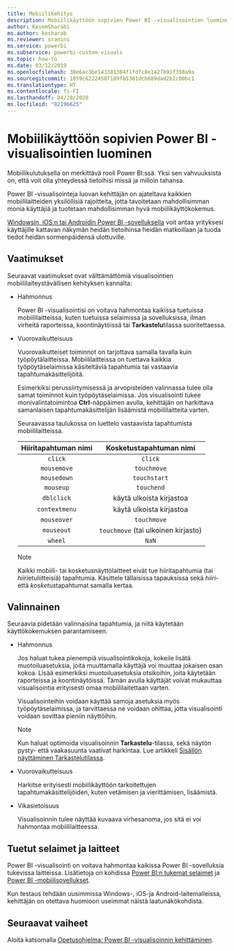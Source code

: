 ```yaml
---
title: Mobiilikehitys
description: Mobiilikäyttöön sopivien Power BI -visualisointien luominen
author: KesemSharabi
ms.author: kesharab
ms.reviewer: sranins
ms.service: powerbi
ms.subservice: powerbi-custom-visuals
ms.topic: how-to
ms.date: 03/12/2019
ms.openlocfilehash: 38e6ac3be143381304f1fdfc8e1427b91f398a9a
ms.sourcegitcommit: 1059c6222458f189fb5301dcb689dad2b2c00bc1
ms.translationtype: HT
ms.contentlocale: fi-FI
ms.lasthandoff: 04/28/2020
ms.locfileid: "82196625"
---
```

# <a name="how-to-create-mobile-friendly-power-bi-visuals"></a>Mobiilikäyttöön sopivien Power BI -visualisointien luominen
Mobiilikulutuksella on merkittävä rooli Power BI:ssä. Yksi sen vahvuuksista on, että voit olla yhteydessä tietoihisi missä ja milloin tahansa.

Power BI -visualisointeja luovan kehittäjän on ajateltava kaikkien mobiililaitteiden yksilöllisiä rajoitteita, jotta tavoitetaan mahdollisimman monia käyttäjiä ja tuotetaan mahdollisimman hyvä mobiilikäyttökokemus.

[Windowsin, iOS:n tai Androidin Power BI -sovelluksella](/power-bi/consumer/mobile/mobile-apps-for-mobile-devices) voit antaa yrityksesi käyttäjille kattavan näkymän heidän tietoihinsa heidän matkoillaan ja tuoda tiedot heidän sormenpäidensä ulottuville.

## <a name="requirements"></a>Vaatimukset

Seuraavat vaatimukset ovat välttämättömiä visualisointien mobiililaiteystävällisen kehityksen kannalta:

- Hahmonnus

  Power BI -visualisointisi on voitava hahmontaa kaikissa tuetuissa mobiililaitteissa, kuten tuetuissa selaimissa ja sovelluksissa, ilman virheitä raporteissa, koontinäytöissä tai **Tarkastelu**tilassa suoritettaessa. 

- Vuorovaikutteisuus

  Vuorovaikutteiset toiminnot on tarjottava samalla tavalla kuin työpöytälaitteissa. Mobiililaitteissa on tuettava kaikkia työpöytäselaimissa käsiteltäviä tapahtumia tai vastaavia tapahtumakäsittelijöitä.
  
  Esimerkiksi perussiirtymisessä ja arvopisteiden valinnassa tulee olla samat toiminnot kuin työpöytäselaimissa. Jos visualisointi tukee monivalintatoimintoa **Ctrl**-näppäimen avulla, kehittäjän on harkittava samanlaisen tapahtumakäsittelijän lisäämistä mobiililaitteita varten.

  Seuraavassa taulukossa on luettelo vastaavista tapahtumista mobiililaitteissa.

  | Hiiritapahtuman nimi | Kosketustapahtuman nimi |
  |:----------------:|:----------------:|
  | `click` | `click` |
  | `mousemove` | `touchmove` |
  | `mousedown` | `touchstart` |
  | `mouseup` | `touchend` |
  | `dblclick` | käytä ulkoista kirjastoa |
  | `contextmenu` | käytä ulkoista kirjastoa |
  | `mouseover` | `touchmove` |
  | `mouseout` | `touchmove` (tai ulkoinen kirjasto) |
  | `wheel` | `NaN` |

  > [!NOTE]
  > Kaikki mobiili- tai kosketusnäyttölaitteet eivät tue hiiritapahtumia (tai *hiiri*etuliitteisiä) tapahtumia. Käsittele tällaisissa tapauksissa sekä *hiiri*- että *kosketus*tapahtumat samalla kertaa.

## <a name="optional"></a>Valinnainen
Seuraavia pidetään valinnaisina tapahtumia, ja niitä käytetään käyttökokemuksen parantamiseen.

- Hahmonnus

  Jos haluat tukea pienempiä visualisointikokoja, kokeile lisätä muotoiluasetuksia, joita muuttamalla käyttäjä voi muuttaa jokaisen osan kokoa. Lisää esimerkiksi muotoiluasetuksia otsikoihin, joita käytetään raporteissa ja koontinäytöissä. Tämän avulla käyttäjät voivat mukauttaa visualisointia erityisesti omaa mobiililaitettaan varten.
  
  Visualisointeihin voidaan käyttää samoja asetuksia myös työpöytäselaimissa, ja tarvittaessa ne voidaan ohittaa, jotta visualisointi voidaan sovittaa pieniin näyttöihin.

  > [!NOTE]
  > Kun haluat optimoida visualisoinnin **Tarkastelu**-tilassa, sekä näytön pysty- että vaakasuunta vaativat harkintaa. Lue artikkeli [Sisällön näyttäminen Tarkastelutilassa](/power-bi/consumer/end-user-focus).

- Vuorovaikutteisuus

  Harkitse erityisesti mobiilikäyttöön tarkoitettujen tapahtumakäsittelijöiden, kuten vetämisen ja vierittämisen, lisäämistä.

- Vikasietoisuus

  Visualisoinnin tulee näyttää kuvaava virhesanoma, jos sitä ei voi hahmontaa mobiililaitteessa.

## <a name="supported-browsers-and-devices"></a>Tuetut selaimet ja laitteet
Power BI -visualisointi on voitava hahmontaa kaikissa Power BI -sovelluksia tukevissa laitteissa. Lisätietoja on kohdissa [Power BI:n tukemat selaimet](/power-bi/power-bi-browsers) ja [Power BI -mobiilisovellukset](/power-bi/consumer/mobile/mobile-apps-for-mobile-devices).

Kun testaus tehdään uusimmissa Windows-, iOS-ja Android-laitemalleissa, kehittäjän on otettava huomioon useimmat näistä laatunäkökohdista.

## <a name="next-steps"></a>Seuraavat vaiheet
Aloita katsomalla [Opetusohjelma: Power BI -visualisoinnin kehittäminen](/power-bi/developer/visuals/custom-visual-develop-tutorial).
